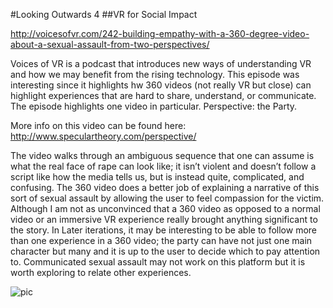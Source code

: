 
#Looking Outwards 4
##VR for Social Impact

http://voicesofvr.com/242-building-empathy-with-a-360-degree-video-about-a-sexual-assault-from-two-perspectives/

Voices of VR is a podcast that introduces new ways of understanding VR and how we may benefit from the rising technology. This episode was interesting since it highlights hw 360 videos (not really VR but close) can highlight experiences that are hard to share, understand, or communicate. The episode highlights one video in particular. Perspective: the Party.

More info on this video can be found here:
http://www.speculartheory.com/perspective/

The video walks through an ambiguous sequence that one can assume is what the real face of rape can look like; it isn’t violent and doesn’t follow a script like how the media tells us, but is instead quite, complicated, and confusing. The 360 video does a better job of explaining a narrative of this sort of sexual assault by allowing the user to feel compassion for the victim. Although I am not as unconvinced that a 360 video as opposed to a normal video or an immersive VR experience really brought anything significant to the story. In Later iterations, it may be interesting to be able to follow more than one experience in a 360 video; the party can have not just one main character but many and it is up to the user to decide which to pay attention to. Communicated sexual assault may not work on this platform but it is worth exploring to relate other experiences.

![pic](https://cloud.githubusercontent.com/assets/11639631/11346466/d242e47a-91ea-11e5-880a-6c4907b62c2f.png "Image1" )<br/>
